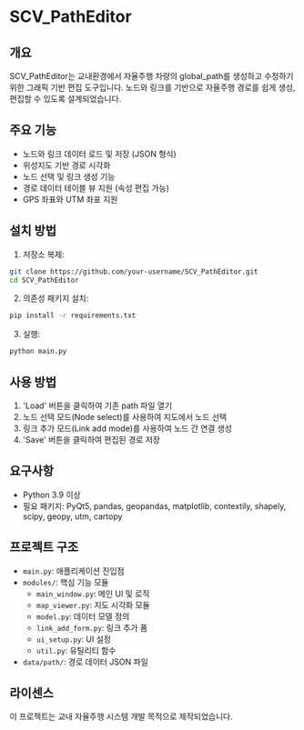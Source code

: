 # SCV_PathEditor

## 개요
SCV_PathEditor는 교내환경에서 자율주행 차량의 global_path를 생성하고 수정하기 위한 그래픽 기반 편집 도구입니다. 노드와 링크를 기반으로 자율주행 경로를 쉽게 생성, 편집할 수 있도록 설계되었습니다.

## 주요 기능
- 노드와 링크 데이터 로드 및 저장 (JSON 형식)
- 위성지도 기반 경로 시각화
- 노드 선택 및 링크 생성 기능
- 경로 데이터 테이블 뷰 지원 (속성 편집 가능)
- GPS 좌표와 UTM 좌표 지원

## 설치 방법
1. 저장소 복제:
```bash
git clone https://github.com/your-username/SCV_PathEditor.git
cd SCV_PathEditor
```

2. 의존성 패키지 설치:
```bash
pip install -r requirements.txt
```

3. 실행:
```bash
python main.py
```

## 사용 방법
1. 'Load' 버튼을 클릭하여 기존 path 파일 열기
2. 노드 선택 모드(Node select)를 사용하여 지도에서 노드 선택
3. 링크 추가 모드(Link add mode)를 사용하여 노드 간 연결 생성
4. 'Save' 버튼을 클릭하여 편집된 경로 저장

## 요구사항
- Python 3.9 이상
- 필요 패키지: PyQt5, pandas, geopandas, matplotlib, contextily, shapely, scipy, geopy, utm, cartopy

## 프로젝트 구조
- `main.py`: 애플리케이션 진입점
- `modules/`: 핵심 기능 모듈 
  - `main_window.py`: 메인 UI 및 로직
  - `map_viewer.py`: 지도 시각화 모듈
  - `model.py`: 데이터 모델 정의
  - `link_add_form.py`: 링크 추가 폼
  - `ui_setup.py`: UI 설정
  - `util.py`: 유틸리티 함수
- `data/path/`: 경로 데이터 JSON 파일

## 라이센스
이 프로젝트는 교내 자율주행 시스템 개발 목적으로 제작되었습니다.
